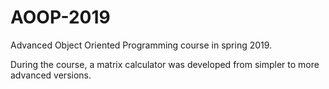 # AOOP-2019
Advanced Object Oriented Programming course in spring 2019.

During the course, a matrix calculator was developed from simpler to more advanced versions.
